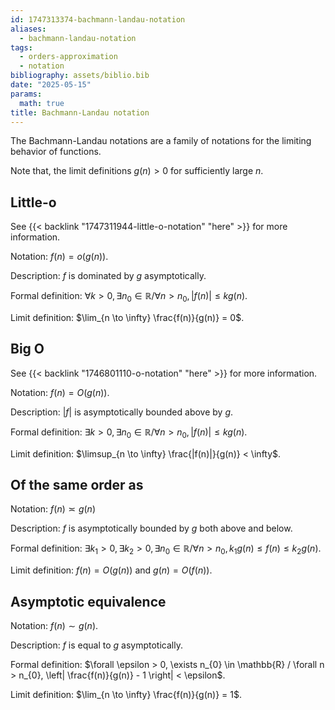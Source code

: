 ```yaml
---
id: 1747313374-bachmann-landau-notation
aliases:
  - bachmann-landau-notation
tags:
  - orders-approximation
  - notation
bibliography: assets/biblio.bib
date: "2025-05-15"
params:
  math: true
title: Bachmann-Landau notation
---
```



The Bachmann-Landau notations are a family of notations for the limiting behavior of functions. 

Note that, the limit definitions $g(n) > 0$ for sufficiently large $n$.

## Little-o 

See {{< backlink "1747311944-little-o-notation" "here" >}} for more information.

Notation: $f(n) = o(g(n))$.

Description: $f$ is dominated by $g$ asymptotically.

Formal definition: $\forall k > 0, \exists n_{0} \in \mathbb{R} / \forall n > n_{0}, \left| f(n) \right| \leq k g(n)$.

Limit definition: $\lim_{n \to \infty} \frac{f(n)}{g(n)} = 0$.

## Big O 

See {{< backlink "1746801110-o-notation" "here" >}} for more information.

Notation: $f(n) = O(g(n))$.

Description: $|f|$ is asymptotically bounded above by $g$.

Formal definition: $\exists k > 0, \exists n_{0} \in \mathbb{R} / \forall n > n_{0}, \left| f(n) \right| \leq k g(n)$.

Limit definition: $\limsup_{n \to \infty} \frac{|f(n)|}{g(n)} < \infty$.

## Of the same order as 

Notation: $f(n) \asymp g(n)$

Description: $f$ is asymptotically bounded by $g$ both above and below.

Formal definition: $\exists k_1 > 0, \exists k_{2} > 0, \exists n_{0} \in \mathbb{R} / \forall n > n_{0}, k_{1} g(n) \leq f(n) \leq k_{2} g(n)$.

Limit definition: $f(n) = O(g(n))$ and $g(n) = O(f(n))$.

## Asymptotic equivalence

Notation: $f(n) \sim g(n)$.

Description: $f$ is equal to $g$ asymptotically.

Formal definition: $\forall \epsilon > 0, \exists n_{0} \in \mathbb{R} / \forall n > n_{0}, \left| \frac{f(n)}{g(n)} - 1 \right| < \epsilon$.

Limit definition: $\lim_{n \to \infty} \frac{f(n)}{g(n)} = 1$.
